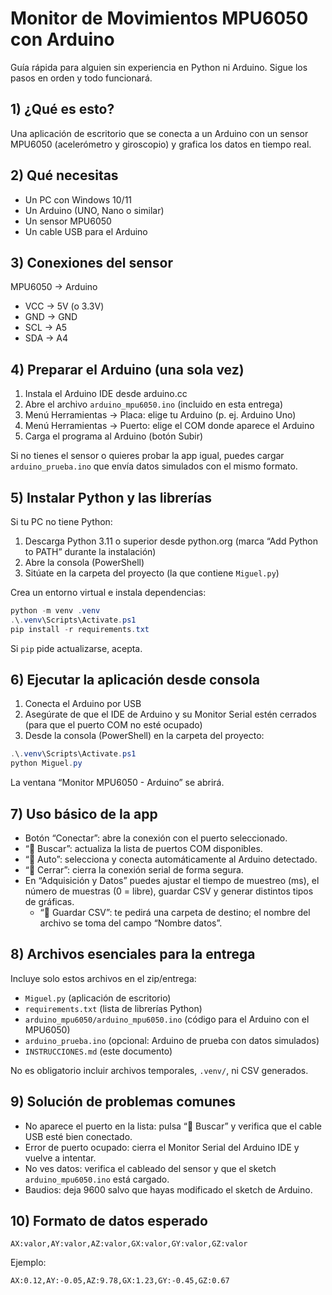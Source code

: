 # Monitor de Movimientos MPU6050 con Arduino

Guía rápida para alguien sin experiencia en Python ni Arduino. Sigue los pasos en orden y todo funcionará.

## 1) ¿Qué es esto?
Una aplicación de escritorio que se conecta a un Arduino con un sensor MPU6050 (acelerómetro y giroscopio) y grafica los datos en tiempo real.

## 2) Qué necesitas
- Un PC con Windows 10/11
- Un Arduino (UNO, Nano o similar)
- Un sensor MPU6050
- Un cable USB para el Arduino

## 3) Conexiones del sensor
MPU6050 → Arduino
- VCC → 5V (o 3.3V)
- GND → GND
- SCL → A5
- SDA → A4

## 4) Preparar el Arduino (una sola vez)
1. Instala el Arduino IDE desde arduino.cc
2. Abre el archivo `arduino_mpu6050.ino` (incluido en esta entrega)
3. Menú Herramientas → Placa: elige tu Arduino (p. ej. Arduino Uno)
4. Menú Herramientas → Puerto: elige el COM donde aparece el Arduino
5. Carga el programa al Arduino (botón Subir)

Si no tienes el sensor o quieres probar la app igual, puedes cargar `arduino_prueba.ino` que envía datos simulados con el mismo formato.

## 5) Instalar Python y las librerías
Si tu PC no tiene Python:
1. Descarga Python 3.11 o superior desde python.org (marca “Add Python to PATH” durante la instalación)
2. Abre la consola (PowerShell)
3. Sitúate en la carpeta del proyecto (la que contiene `Miguel.py`)

Crea un entorno virtual e instala dependencias:

```powershell
python -m venv .venv
.\.venv\Scripts\Activate.ps1
pip install -r requirements.txt
```

Si `pip` pide actualizarse, acepta.

## 6) Ejecutar la aplicación desde consola
1. Conecta el Arduino por USB
2. Asegúrate de que el IDE de Arduino y su Monitor Serial estén cerrados (para que el puerto COM no esté ocupado)
3. Desde la consola (PowerShell) en la carpeta del proyecto:

```powershell
.\.venv\Scripts\Activate.ps1
python Miguel.py
```

La ventana “Monitor MPU6050 - Arduino” se abrirá.

## 7) Uso básico de la app
- Botón “Conectar”: abre la conexión con el puerto seleccionado.
- “🔄 Buscar”: actualiza la lista de puertos COM disponibles.
- “🔌 Auto”: selecciona y conecta automáticamente al Arduino detectado.
- “🔌 Cerrar”: cierra la conexión serial de forma segura.
- En “Adquisición y Datos” puedes ajustar el tiempo de muestreo (ms), el número de muestras (0 = libre), guardar CSV y generar distintos tipos de gráficas.
	- “💾 Guardar CSV”: te pedirá una carpeta de destino; el nombre del archivo se toma del campo “Nombre datos”.

## 8) Archivos esenciales para la entrega
Incluye solo estos archivos en el zip/entrega:
- `Miguel.py` (aplicación de escritorio)
- `requirements.txt` (lista de librerías Python)
- `arduino_mpu6050/arduino_mpu6050.ino` (código para el Arduino con el MPU6050)
- `arduino_prueba.ino` (opcional: Arduino de prueba con datos simulados)
- `INSTRUCCIONES.md` (este documento)

No es obligatorio incluir archivos temporales, `.venv/`, ni CSV generados.

## 9) Solución de problemas comunes
- No aparece el puerto en la lista: pulsa “🔄 Buscar” y verifica que el cable USB esté bien conectado.
- Error de puerto ocupado: cierra el Monitor Serial del Arduino IDE y vuelve a intentar.
- No ves datos: verifica el cableado del sensor y que el sketch `arduino_mpu6050.ino` está cargado.
- Baudios: deja 9600 salvo que hayas modificado el sketch de Arduino.

## 10) Formato de datos esperado
```
AX:valor,AY:valor,AZ:valor,GX:valor,GY:valor,GZ:valor
```
Ejemplo:
```
AX:0.12,AY:-0.05,AZ:9.78,GX:1.23,GY:-0.45,GZ:0.67
```